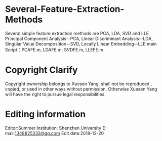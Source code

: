 # Several-Feature-Extraction-Methods
Several simple feature extraction methods are PCA, LDA, SVD and LLE
Principal Component Analysis--PCA, Linear Discriminant Analysis--LDA, Singular Value Decomposition--SVD, Locally Linear Embedding--LLE
main Script：PCAFE.m, LDAFE.m, SVDFE.m, LLEFE.m

# Copyright Clarify
Copyright ownership belongs to Xuesen Yang, shall not be reproduced , copied, or used in other ways without permission. Otherwise Xuesen Yang will have the right to pursue legal responsibilities.
# Editing information
Editor:Summer 
Institution: Shenzhen University 
E-mail:1348825332@qq.com 
Edit date:2018-12-20
